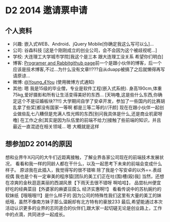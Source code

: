 # D2 2014 邀请票申请

## 个人资料

- 兴趣: 嵌入式WEB、Android、jQuery Mobile[你确定我这么写可以么]...
- 公司: 谷森科技 [这是个刚刚成立的创业公司，会不会因为这个被歧视呢...]
- 学校: 大连理工大学城市学院[我这个是三本 跟大连理工没关系 希望你们明白]
- 博客: [Programer and Rabbit](http://probit.vipsinaapp.com/)[github page](http://marnon7.github.io/)前一个是跟小伙伴的博客，后一个应该是技术博客,不过...为什么没有文章!!???自从duapp被搞了之后就懒得再写 请原谅...
- 微博: [@Young_4You](http://weibo.com/foreveryoung4you/) (使用微博方式通知)
- 其他: 嗯 我是15级的毕业僧，专业是软件工程(嵌入式系统).
身高190cm,体重75kg,爱好摄影和所有让生活变得美好的东西...
[天呐噜,这是些什么东西,你确定这个不是征婚板块??!!]
大学期间自学了安卓开发，参加了一些国内的比赛胡乱拿了些奖[都没有国家一等啊 都是三等二等的//汗颜]
现在在跟小伙伴一起创业做些乱七八糟但是充满人性光辉的东西[别问我具体是什么,还是商业机密呀噜]
在工作之余[其实是因为队伍里的前端不给力]接触了些前端的知识，并且最近一直混迹在相关领域...
嗯 大概就是这样

## 想参加D2 2014的原因

想和业界牛X闪闪的大牛们近距离接触，了解业界各家公司现在的前端技术发展状况，
看看和我一样的同龄人都在干什么，以及一起思考下未来的前端会变成什么样子。
原谅我在此插入，我觉得写的很不错嘛 除了我是个写安卓的以外==.表歧视偶 
我也是个有一定审美的程序猿[团队的美工们正在吐(围)槽(殴)我]
当然，还想在凉爽的金秋逛逛美丽的西湖风景【下雨天去很不错呀 啊哈哈】，
品尝杭州便宜好吃的经典菜目【外婆家的麻婆豆腐么 经济实惠啊!!】
看看传说中的苏杭婉约的软妹纸【哦哦哦!!!】是什么样子的
因为公司的特殊性我们这里有大量的美工的妹纸哦，虽然不像南方妹子那么温婉却有北方特有的豪放233 
最后,希望能通过本次活动认识更多的业界的志同道合的伙伴们,跟大家一起切磋无论是创业路上，工作中的点滴，共同进步一起成长。